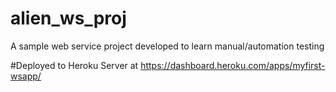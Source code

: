 # alien_ws_proj
A sample web service project developed to learn manual/automation testing

#Deployed to Heroku Server at https://dashboard.heroku.com/apps/myfirst-wsapp/
